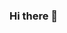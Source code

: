 ### Hi there 👋

<!--
**yooggy28/yooggy28** is a ✨ _special_ ✨ repository because its `README.md` (this file) appears on your GitHub profile.

I am Yogesh.

- 🔭 I’m currently working on ...
- 🌱 I’m currently learning ...
- 👯 I’m looking to collaborate on ...
- 🤔 I’m looking for help with ...
- 💬 Ask me about ...
- 📫 How to reach me: ...
- 😄 Pronouns: ...
- ⚡ Fun fact: ...
-->
